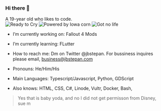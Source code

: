 ### Hi there 👋
A 19-year old who likes to code.<br>
![Ready to Cry](https://static.jbstepan.net/badges/ready-to-cry.svg) ![Powered by Iowa corn](https://static.jbstepan.net/badges/powered-by-iowa-corn.svg) ![Got no life](https://static.jbstepan.net/badges/got-no-life.svg)
- I’m currently working on: Fallout 4 Mods 
- I’m currently learning: FLutter
- How to reach me: Dm on Twitter @jbstepan. For bussiness inquires please email, business@jbstepan.com
- Pronouns: He/Him/His

- Main Languages: Typescript/Javascript, Python, GDScript
- Also knows: HTML, CSS, C#, Linode, Vultr, Docker, Bash,

> Yes that is baby yoda, and no I did not get permisson from Disney, sue m

